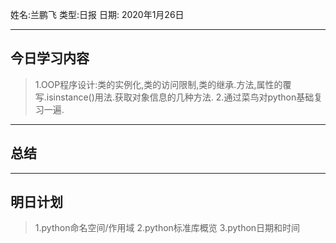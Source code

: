 姓名:兰鹏飞 
类型:日报 
日期: 2020年1月26日

***
## 今日学习内容 ##
>1.OOP程序设计:类的实例化,类的访问限制,类的继承.方法,属性的覆写.isinstance()用法.获取对象信息的几种方法.
>2.通过菜鸟对python基础复习一遍.
***
## 总结 ##
***
## 明日计划 ##
>1.python命名空间/作用域
>2.python标准库概览
>3.python日期和时间
